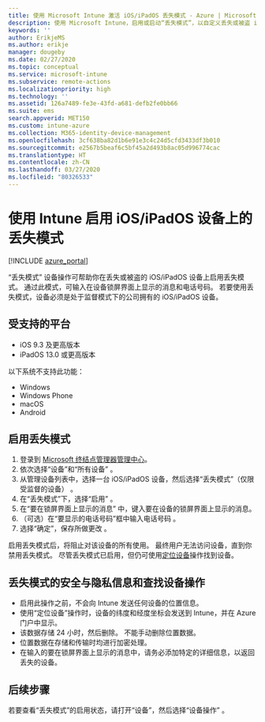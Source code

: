 ```yaml
---
title: 使用 Microsoft Intune 激活 iOS/iPadOS 丢失模式 - Azure | Microsoft Docs
description: 使用 Microsoft Intune，启用或启动“丢失模式”，以自定义丢失或被盗 iOS/iPadOS 设备的锁屏界面上显示的消息。 并获取有关使用丢失模式时的安全与隐私信息。
keywords: ''
author: ErikjeMS
ms.author: erikje
manager: dougeby
ms.date: 02/27/2020
ms.topic: conceptual
ms.service: microsoft-intune
ms.subservice: remote-actions
ms.localizationpriority: high
ms.technology: ''
ms.assetid: 126a7489-fe3e-43fd-a681-defb2fe0bb66
ms.suite: ems
search.appverid: MET150
ms.custom: intune-azure
ms.collection: M365-identity-device-management
ms.openlocfilehash: 3cf638ba82d1b6e91e3c4c24d5cfd3433df3b010
ms.sourcegitcommit: e2567b5beaf6c5bf45a2d493b8ac05d996774cac
ms.translationtype: HT
ms.contentlocale: zh-CN
ms.lasthandoff: 03/27/2020
ms.locfileid: "80326533"
---
```

# <a name="enable-lost-mode-on-iosipados-devices-with-intune"></a>使用 Intune 启用 iOS/iPadOS 设备上的丢失模式

[!INCLUDE [azure_portal](../includes/azure_portal.md)]

“丢失模式”  设备操作可帮助你在丢失或被盗的 iOS/iPadOS 设备上启用丢失模式。 通过此模式，可输入在设备锁屏界面上显示的消息和电话号码。 若要使用丢失模式，设备必须是处于监督模式下的公司拥有的 iOS/iPadOS 设备。

## <a name="supported-platforms"></a>受支持的平台

- iOS 9.3 及更高版本
- iPadOS 13.0 或更高版本

以下系统不支持此功能： 
- Windows
- Windows Phone
- macOS
- Android

## <a name="enable-lost-mode"></a>启用丢失模式

1. 登录到 [Microsoft 终结点管理器管理中心](https://go.microsoft.com/fwlink/?linkid=2109431)。
3. 依次选择“设备”和“所有设备”   。
4. 从管理设备列表中，选择一台 iOS/iPadOS 设备，然后选择“丢失模式”（仅限受监督的设备）  。
5. 在“丢失模式”下，选择“启用”   。
6. 在“要在锁屏界面上显示的消息”  中，键入要在设备的锁屏界面上显示的消息。
7. （可选）在“要显示的电话号码”框中输入电话号码  。
6. 选择“确定”，保存所做更改  。

启用丢失模式后，将阻止对该设备的所有使用。 最终用户无法访问设备，直到你禁用丢失模式。 尽管丢失模式已启用，但仍可使用[定位设备](device-locate.md)操作找到设备。

## <a name="security-and-privacy-information-for-the-lost-mode-and-locate-device-actions"></a>丢失模式的安全与隐私信息和查找设备操作
- 启用此操作之前，不会向 Intune 发送任何设备的位置信息。
- 使用“定位设备”操作时，设备的纬度和经度坐标会发送到 Intune，并在 Azure 门户中显示。
- 该数据存储 24 小时，然后删除。 不能手动删除位置数据。
- 位置数据在存储和传输时均进行加密处理。
- 在输入的要在锁屏界面上显示的消息中，请务必添加特定的详细信息，以返回丢失的设备。

## <a name="next-steps"></a>后续步骤

若要查看“丢失模式”的启用状态，请打开“设备”，然后选择“设备操作”   。
